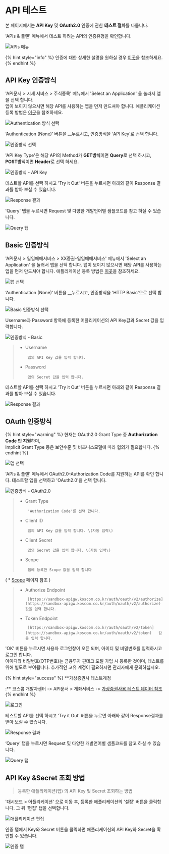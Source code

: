 # API 테스트

본 페이지에서는 **API Key** 및 **OAuth2.0** 인증에 관한 **테스트 절차**를 다룹니다. 

'APIs & 플랜' 메뉴에서 테스트 하려는 API의 인증유형을 확인합니다.

![APIs &#xBA54;&#xB274;](../../.gitbook/assets/image%20%286%29.png)

{% hint style="info" %}
인증에 대한 상세한 설명을 원하실 경우 [이곳](https://koscom.gitbook.io/open-api/authentication)을 참조하세요.
{% endhint %}



## API Key 인증방식

'API문서 &gt; 시세 서비스 &gt; 주식종목' 메뉴에서 'Select an Application' 을 눌러서 앱을 선택 합니다.  
앱이 보이지 않으시면 해당 API를 사용하는 앱을 먼저 만드셔야 합니다. 애플리케이션 등록 방법은 [이곳](https://koscom.gitbook.io/open-api/how-to-use/devcenter/enrollapp)을 참조하세요.

![Authentication &#xBC29;&#xC2DD; &#xC120;&#xD0DD;](../../.gitbook/assets/image%20%28105%29.png)

‘Authentication \(None\)’ 버튼을 __누르시고, 인증방식을 ‘API Key’로 선택 합니다.

![&#xC778;&#xC99D;&#xBC29;&#xC2DD; &#xC120;&#xD0DD;](../../.gitbook/assets/image%20%2833%29.png)

'API Key Type'은 해당 API의 Method가 **GET방식**이면 **Query**로 선택 하시고,  **POST방식**이면 **Header**로 선택 하세요.

![&#xC778;&#xC99D;&#xBC29;&#xC2DD; - API Key](../../.gitbook/assets/image%20%2870%29.png)

테스트할 API를 선택 하시고 'Try it Out' 버튼을 누르시면 아래와 같이 Response 결과를 받아 보실 수 있습니다.

![Response &#xACB0;&#xACFC;](../../.gitbook/assets/image%20%28123%29.png)

'Query' 탭을 누르시면 Request 및 다양한 개발언어별 샘플코드를 참고 하실 수 있습니다.

![Query &#xD0ED;](../../.gitbook/assets/image%20%2822%29.png)



## Basic 인증방식

'API문서 &gt; 일임매매서비스 &gt; XX증권-일임매매서비스' 메뉴에서 'Select an Application' 을 눌러서 앱을 선택 합니다. 앱이 보이지 않으시면 해당 API를 사용하는 앱을 먼저 만드셔야 합니다. 애플리케이션 등록 방법은 [이곳](https://koscom.gitbook.io/open-api/how-to-use/devcenter/enrollapp)을 참조하세요.

![&#xC571; &#xC120;&#xD0DD;](../../.gitbook/assets/image%20%2875%29.png)

‘Authentication \(None\)’ 버튼을 __누르시고, 인증방식을 'HTTP Basic'으로 선택 합니다.

![Basic &#xC778;&#xC99D;&#xBC29;&#xC2DD; &#xC120;&#xD0DD;](../../.gitbook/assets/image%20%2833%29.png)

Username과 Password 항목에 등록한 어플리케이션의 API Key값과 Secret 값을 입력합니다. 

![&#xC778;&#xC99D;&#xBC29;&#xC2DD; - Basic](../../.gitbook/assets/image%20%28124%29.png)

> * Username
>
>        앱의 API Key 값을 입력 합니다.
>
> * Password
>
>        앱의 Secret 값을 입력 합니다.

테스트할 API를 선택 하시고 'Try it Out' 버튼을 누르시면 아래와 같이 Response 결과를 받아 보실 수 있습니다.

![Response &#xACB0;&#xACFC;](../../.gitbook/assets/image%20%28118%29.png)



## OAuth 인증방식

{% hint style="warning" %}
현재는 OAuth2.0 Grant Type 중 **Authorization Code 만 지원**하며,   
Implicit Grant Type 등은 보안수준 및 비즈니스모델에 따라 협의가 필요합니다. 
{% endhint %}

![&#xC571; &#xC120;&#xD0DD;](../../.gitbook/assets/image%20%289%29.png)

'APIs & 플랜' 메뉴에서 OAuth2.0-Authorization Code를 지원하는 API를 확인 합니다. 테스트할 앱을 선택하고 'OAuth2.0'을 선택 합니다.

![&#xC778;&#xC99D;&#xBC29;&#xC2DD; - OAuth2.0](../../.gitbook/assets/image%20%2866%29.png)

> * Grant Type
>
>        'Authorization Code'를 선택 합니다.
>
> * Client ID
>
>        앱의 API Key 값을 입력 합니다. \(자동 입력\)
>
> * Client Secret
>
>        앱의 Secret 값을 입력 합니다. \(자동 입력\)
>
> * Scope
>
>        앱에 등록한 Scope 값을 입력 합니다   \( \* [Scope](https://koscom.gitbook.io/open-api/authentication/oauth/scope) 페이지 참조 \)
>
> * Authorize Endpoint
>
>        [https://sandbox-apigw.koscom.co.kr/auth/oauth/v2/authorize](https://sandbox-apigw.koscom.co.kr/auth/oauth/v2/authorize) 값을 입력 합니다.
>
> * Token Endpoint
>
>        [https://sandbox-apigw.koscom.co.kr/auth/oauth/v2/token](https://sandbox-apigw.koscom.co.kr/auth/oauth/v2/token)   값을 입력 합니다.

'OK' 버튼을 누르시면 사용자 로그인창이 오픈 되며, 아이디 및 비밀번호를 입력하시고 로그인 합니다.   
아이디와 비밀번호\(OTP번호\)는 금융투자 핀테크 포털 가입 시 등록한 것이며, 테스트를 위해 별도로 부여됩니다. 추가적인 고유 계정이 필요하시면 관리자에게 문의하십시오.

{% hint style="success" %}
**가상증권사 테스트계정   
 :** 코스콤 개발자센터 -&gt; API문서 &gt; 계좌서비스 -&gt; [가상증권사용 테스트 데이터 참조](https://developers.koscom.co.kr/documentation/account)
{% endhint %}

![&#xB85C;&#xADF8;&#xC778;](https://blobscdn.gitbook.com/v0/b/gitbook-28427.appspot.com/o/assets%2F-L9n-1MugBfAycrCN1bv%2F-LAHVaBFz-1K1zgJ-1hK%2F-LAHVdgooH8OWxGIrGxD%2Fimage.png?alt=media&token=079a6f64-0e4f-46fc-a15a-16eebc031b90)

테스트할 API를 선택 하시고 ‘Try it Out’ 버튼을 누르면 아래와 같이 Response결과를 받아 보실 수 있습니다.

![Response &#xACB0;&#xACFC;](../../.gitbook/assets/image%20%2830%29.png)

‘Query’ 탭을 누르시면 Request 및 다양한 개발언어별 샘플코드를 참고 하실 수 있습니다.

![Query &#xD0ED;](../../.gitbook/assets/image%20%28131%29.png)



## API Key &Secret 조회 방법

> 등록한 애플리케이션\(앱\) 의 API Key 및 Secret 조회하는 방법

'대시보드 &gt; 어플리케이션' 으로 이동 후, 등록한 애플리케이션의 '설정' 버튼을 클릭합니다.  그 뒤 '편집' 탭을 선택합니다.

![&#xC560;&#xD50C;&#xB9AC;&#xCF00;&#xC774;&#xC158; &#xD3B8;&#xC9D1;](../../.gitbook/assets/image%20%28106%29.png)

인증 탭에서 Key와 Secret 버튼을 클릭하면 애플리케이션의 API Key와 Secret을 확인할 수 있습니다. 

![&#xC778;&#xC99D; &#xD0ED;](../../.gitbook/assets/image%20%288%29.png)



